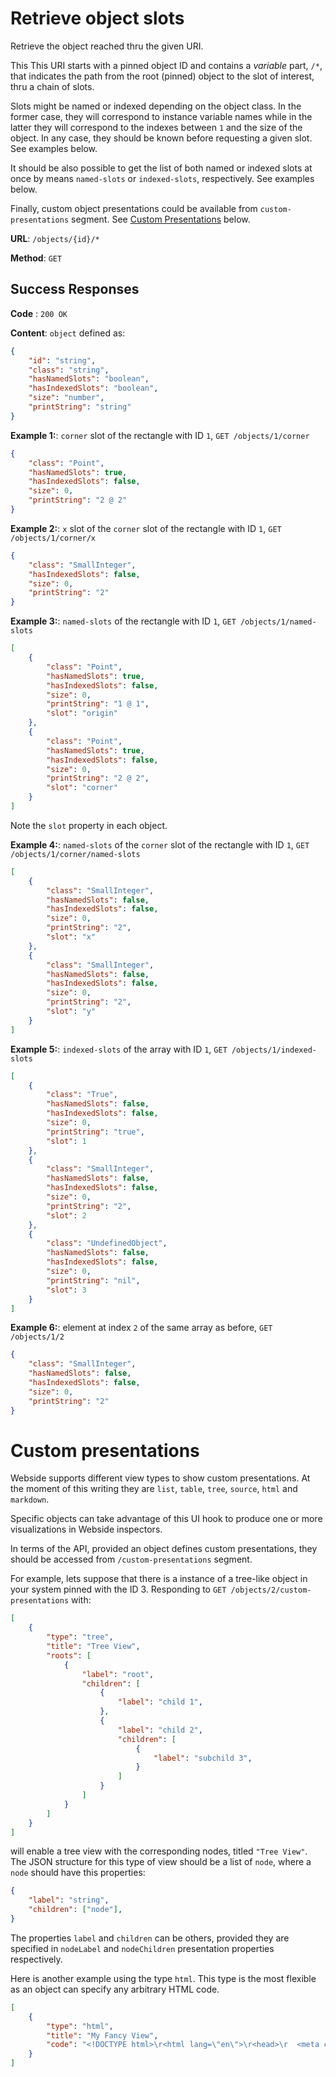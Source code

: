 # Retrieve object slots

Retrieve the object reached thru the given URI.

This This URI starts with a pinned object ID and contains a _variable_ part, `/*`, that indicates the path from the root (pinned) object to the slot of interest, thru a chain of slots.

Slots might be named or indexed depending on the object class. In the former case, they will correspond to instance variable names while in the latter they will correspond to the indexes between `1` and the size of the object. In any case, they should be known before requesting a given slot. See examples below.

It should be also possible to get the list of both named or indexed slots at once by means `named-slots` or `indexed-slots`, respectively. See examples below.

Finally, custom object presentations could be available from `custom-presentations` segment. See [Custom Presentations](#custom-presentations) below.

**URL**: `/objects/{id}/*`

**Method**: `GET`

## Success Responses

**Code** : `200 OK`

**Content**: `object` defined as:

```json
{
	"id": "string",
	"class": "string",
	"hasNamedSlots": "boolean",
	"hasIndexedSlots": "boolean",
	"size": "number",
	"printString": "string"
}
```

**Example 1:**: `corner` slot of the rectangle with ID `1`, `GET /objects/1/corner`

```json
{
	"class": "Point",
	"hasNamedSlots": true,
	"hasIndexedSlots": false,
	"size": 0,
	"printString": "2 @ 2"
}
```

**Example 2:**: `x` slot of the `corner` slot of the rectangle with ID `1`, `GET /objects/1/corner/x`

```json
{
	"class": "SmallInteger",
	"hasIndexedSlots": false,
	"size": 0,
	"printString": "2"
}
```

**Example 3:**: `named-slots` of the rectangle with ID `1`, `GET /objects/1/named-slots`

```json
[
	{
		"class": "Point",
		"hasNamedSlots": true,
		"hasIndexedSlots": false,
		"size": 0,
		"printString": "1 @ 1",
		"slot": "origin"
	},
	{
		"class": "Point",
		"hasNamedSlots": true,
		"hasIndexedSlots": false,
		"size": 0,
		"printString": "2 @ 2",
		"slot": "corner"
	}
]
```

Note the `slot` property in each object.

**Example 4:**: `named-slots` of the `corner` slot of the rectangle with ID `1`, `GET /objects/1/corner/named-slots`

```json
[
	{
		"class": "SmallInteger",
		"hasNamedSlots": false,
		"hasIndexedSlots": false,
		"size": 0,
		"printString": "2",
		"slot": "x"
	},
	{
		"class": "SmallInteger",
		"hasNamedSlots": false,
		"hasIndexedSlots": false,
		"size": 0,
		"printString": "2",
		"slot": "y"
	}
]
```

**Example 5:**: `indexed-slots` of the array with ID `1`, `GET /objects/1/indexed-slots`

```json
[
	{
		"class": "True",
		"hasNamedSlots": false,
		"hasIndexedSlots": false,
		"size": 0,
		"printString": "true",
		"slot": 1
	},
	{
		"class": "SmallInteger",
		"hasNamedSlots": false,
		"hasIndexedSlots": false,
		"size": 0,
		"printString": "2",
		"slot": 2
	},
	{
		"class": "UndefinedObject",
		"hasNamedSlots": false,
		"hasIndexedSlots": false,
		"size": 0,
		"printString": "nil",
		"slot": 3
	}
]
```

**Example 6:**: element at index `2` of the same array as before, `GET /objects/1/2`

```json
{
	"class": "SmallInteger",
	"hasNamedSlots": false,
	"hasIndexedSlots": false,
	"size": 0,
	"printString": "2"
}
```

# Custom presentations

Webside supports different view types to show custom presentations. At the moment of this writing they are `list`, `table`, `tree`, `source`, `html` and `markdown`.

Specific objects can take advantage of this UI hook to produce one or more visualizations in Webside inspectors.

In terms of the API, provided an object defines custom presentations, they should be accessed from `/custom-presentations` segment.

For example, lets suppose that there is a instance of a tree-like object in your system pinned with the ID 3.
Responding to `GET /objects/2/custom-presentations` with:

```json
[
    {
        "type": "tree",
        "title": "Tree View",
        "roots": [
            {
                "label": "root",
                "children": [
                    {
                        "label": "child 1",
                    },
                    {
                        "label": "child 2",
                        "children": [
                            {
                                "label": "subchild 3",
                            }
                        ]
                    }
                ]
            }
        ]
    }
]
```

will enable a tree view with the corresponding nodes, titled `"Tree View"`.\
The JSON structure for this type of view should be a list of `node`, where a `node` should have this properties:

```json
{
	"label": "string",
	"children": ["node"],
}
```

The properties `label` and `children` can be others, provided they are specified in `nodeLabel` and `nodeChildren` presentation properties respectively.

Here is another example using the type `html`. This type is the most flexible as an object can specify any arbitrary HTML code.

```json
[
    {
        "type": "html",
        "title": "My Fancy View",
        "code": "<!DOCTYPE html>\r<html lang=\"en\">\r<head>\r  <meta charset=\"UTF-8\">\r  <meta http-equiv=\"X-UA-Compatible\" content=\"IE=edge\">\r  <meta name=\"viewport\" content=\"width=device-width, initial-scale=1.0\">\r  <style>\r\r* {\r  padding: 0;\r  margin: 0 ;\r  box-sizing: border: box;\r}\r\rbody {\r  background-image: linear-gradient(to right, #f78ca0 0%, #f9748f 19%, #fd868c 60%, #fe9a8b 100%);\r  background-attachment: fixed;\r  height: 100vh;\r  display: grid;\r  justify-content: center;\r  align-content: center;\r  grid-template-columns: minmax(150px, 440px);\r  font-family: 'Montserrat', sans-serif;\r}\r\r#wrapper {\r  max-width: 400px;\r  padding: 20px;\r}\r\r#title {\r  margin-bottom: 20px;\r}\r\rblockquote {\r  border-left: 5px solid white;\r  padding-left: 20px;\r}\r<\/style>\r  <title>Blockquote<\/title>\r<\/head>\r<body>\r  <div id=\"wrapper\">\r    <h1 id=\"title\">Fancy Object<\/h1>\r    <blockquote>\r      This is my facy view.\r    <\/blockquote>\r  <\/div>\r<\/body>\r<\/html>"
    }
]
```

